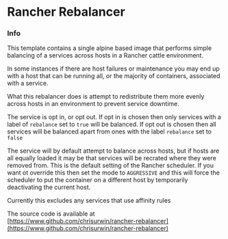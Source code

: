 # Rancher Rebalancer

### Info
This template contains a single alpine based image that performs simple balancing of a services across hosts in a Rancher cattle environment.

In some instances if there are host failures or maintenance you may end up with a host that can be running all, or the majority of containers, associated with a service.

What this rebalancer does is attempt to redistribute them more evenly across hosts in an environment to prevent service downtime.

The service is opt in, or opt out. If opt in is chosen then only services with a label of ```rebalance``` set to ```true``` will be balanced. If opt out is chosen then all services will be balanced apart from ones with the label ```rebalance``` set to ```false```

The service will by default attempt to balance across hosts, but if hosts are all equally loaded it may be that services will be recrated where they were removed from. This is the default setting of the Rancher scheduler. If you want ot override this then set the mode to ```AGGRESSIVE``` and this will force the scheduler to put the container on a different host by temporarily deactivating the current host.

Currently this excludes any services that use affinity rules

The source code is available at [https://www.github.com/chrisurwin/rancher-rebalancer](https://www.github.com/chrisurwin/rancher-rebalancer)

